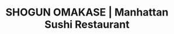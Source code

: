 ---
layout: place
title: "SHOGUN OMAKASE | Manhattan Sushi Restaurant"
permalink: /new-york/new-york/shogun-omakase-manhattan-sushi-restaurant.html
stateAbbr: NY
stateName: New York
cityName: New York
place_id: ChIJKd8EGv1ZwokRtzxTHd6RpjI
photos:
  - name: >-
      places/ChIJKd8EGv1ZwokRtzxTHd6RpjI/photos/AeeoHcKei2ttyL1aXNWUO1XqUCEE9dDGXWMgL77AG_Rq2Cn9cX4xVXnVEgOX2pqW6AWhswdytUkKObs9agKTQbHcr4ur85tQiRoOTNIifXA6aw2X_lJtJHxY4ekDWnyxl19KcZCls9GjKiHYVGBYad3faenXkgd0fig9EMR_2ZU-f0bH2ex8v3PRzEQmPklG4DNsPTe08u4b11Q2doHYXAop2fgskl_Om7FrPcSxtOApNo5DM7k3wiiXrv2WfkCY2lH-MJCG3GJEzW9ZMggzH6FEHFv94wplFFF3VfrceRWKHG6WUQ
    widthPx: 4800
    heightPx: 3200
    authorAttributions:
      - displayName: SHOGUN OMAKASE | Manhattan Sushi Restaurant
        uri: https://maps.google.com/maps/contrib/108317100076785802593
        photoUri: >-
          https://lh3.googleusercontent.com/a-/ALV-UjXhAoxUlq2B_8d-vJy1BuSHiGIHKrNAP2qNvoAEkWHSbTSgz97c=s100-p-k-no-mo
    flagContentUri: >-
      https://www.google.com/local/imagery/report/?cb_client=maps_api_places.places_api&image_key=!1e10!2sAF1QipMa6Hsbntp6emas0kFhP-_SEr3UUsEDTThJ0DA6&hl=en-US
    googleMapsUri: >-
      https://www.google.com/maps/place//data=!3m4!1e2!3m2!1sAF1QipMa6Hsbntp6emas0kFhP-_SEr3UUsEDTThJ0DA6!2e10!4m2!3m1!1s0x89c259fd1a04df29:0x32a691de1d533cb7
  - name: >-
      places/ChIJKd8EGv1ZwokRtzxTHd6RpjI/photos/AeeoHcLrtP4x_fWCj6eesDTEtTqwbYsYlBKfi7k7NarOy4UIxwikHOkBr4eINsDSkeDEGufmGMeOcvBsaHil91VSrtVZn3tCqFfV_7dAuQUpM0FoOMyTp3gJO3NOUHYTbl0CjhR8_pJabi09CYexvjxBr1eld3q11Q1aE9wtWh3lZNuBGJkQ9Az5lpDm60yfloNxWdfyErI78dLr_fYRJNzo54HnFo2RFcTzwiKwVxHajj4TNuBNxrkjix4PWxlGDGzDm36ntZajCetsN8XqEEdiMp2sk_wAgD3UxgfaxoVV3Gh4gg
    widthPx: 4800
    heightPx: 3199
    authorAttributions:
      - displayName: SHOGUN OMAKASE | Manhattan Sushi Restaurant
        uri: https://maps.google.com/maps/contrib/108317100076785802593
        photoUri: >-
          https://lh3.googleusercontent.com/a-/ALV-UjXhAoxUlq2B_8d-vJy1BuSHiGIHKrNAP2qNvoAEkWHSbTSgz97c=s100-p-k-no-mo
    flagContentUri: >-
      https://www.google.com/local/imagery/report/?cb_client=maps_api_places.places_api&image_key=!1e10!2sAF1QipPI6LwKdGcHS0OZLJJ8kn2zHiv8cBV_1VMPbJj3&hl=en-US
    googleMapsUri: >-
      https://www.google.com/maps/place//data=!3m4!1e2!3m2!1sAF1QipPI6LwKdGcHS0OZLJJ8kn2zHiv8cBV_1VMPbJj3!2e10!4m2!3m1!1s0x89c259fd1a04df29:0x32a691de1d533cb7
  - name: >-
      places/ChIJKd8EGv1ZwokRtzxTHd6RpjI/photos/AeeoHcKVVNYyychf8xz6TXA8wP1J4VtpvGnnTN9LXaSrAkLXUre8Uj4Mx3LWBfos-8FMlQVG8VCSXcerSJIBy-smvmeHND4G4oghqCdB58AEB1IbMW6s8sdHJi4hDPeMX_TyRF-aJnZ7r1ez4ILGMOX5nRZEWqz5WtmoCCW06Yirho4M1yG4A7OfVZTDOwxg9SCOzgG4WZirFRr2JvNWSfIvqwdLYF5MU3MDFOa5KMLx7KVmlhnbxaVjzBZC8dpfZWcDp_9-3MmHEFyDCsLm5JOTSIisbZB90WKqOkce4-porBI5h8HkwpPo5_MzpbYNfIHpUes8dl1uXGB6mg5ry1zEFBlc1WyxvbDu67NcV46HhVmsJGTFmBD1j9UyCQ6gm5xg9776vuxzZ-htAeA6XotyxQtcqVapQ1MHVKSqJTnr0WA
    widthPx: 4032
    heightPx: 3024
    authorAttributions:
      - displayName: Jane Zang
        uri: https://maps.google.com/maps/contrib/109705794238591673008
        photoUri: >-
          https://lh3.googleusercontent.com/a-/ALV-UjVogeymE9xyZib2cPGUlw_YYuSRhroqkKfXs-ABFLiPei6MM7Z2=s100-p-k-no-mo
    flagContentUri: >-
      https://www.google.com/local/imagery/report/?cb_client=maps_api_places.places_api&image_key=!1e10!2sCIHM0ogKEICAgMCIrrfXZg&hl=en-US
    googleMapsUri: >-
      https://www.google.com/maps/place//data=!3m4!1e2!3m2!1sCIHM0ogKEICAgMCIrrfXZg!2e10!4m2!3m1!1s0x89c259fd1a04df29:0x32a691de1d533cb7
  - name: >-
      places/ChIJKd8EGv1ZwokRtzxTHd6RpjI/photos/AeeoHcK0aExSPEXBvA-WpgkW6y7ZSGv2EoMIuf0hMacYaSqc-yBrrZg_N1bbhXopwhWHauTvSIXrLP0AEZ6uOu3XQLM20IY7adMFQC68Jk1iTzv_aeFN57Xp9GMDUNIHLBElvEKse5FnxNbO4kUgWiIuBBhljTXdAmoN1OO4Ejfb4wTPAqNserYtPFkO6K_LLBC6KazZ41JZ9sXOdNuTNEvfrwJ0K4DkiBtTsLvhUTUliUjVMi8hDUfdgI82krg9lyrjwPt6bxWDggbeGZ1kwIHgHYtCbUHXE0i2DfaxGfHwZhz7aw
    widthPx: 1200
    heightPx: 1500
    authorAttributions:
      - displayName: SHOGUN OMAKASE | Manhattan Sushi Restaurant
        uri: https://maps.google.com/maps/contrib/108317100076785802593
        photoUri: >-
          https://lh3.googleusercontent.com/a-/ALV-UjXhAoxUlq2B_8d-vJy1BuSHiGIHKrNAP2qNvoAEkWHSbTSgz97c=s100-p-k-no-mo
    flagContentUri: >-
      https://www.google.com/local/imagery/report/?cb_client=maps_api_places.places_api&image_key=!1e10!2sAF1QipPSEAr92mS0vDbHHaKGC5SSqRgya8tk1EQf6G3i&hl=en-US
    googleMapsUri: >-
      https://www.google.com/maps/place//data=!3m4!1e2!3m2!1sAF1QipPSEAr92mS0vDbHHaKGC5SSqRgya8tk1EQf6G3i!2e10!4m2!3m1!1s0x89c259fd1a04df29:0x32a691de1d533cb7
  - name: >-
      places/ChIJKd8EGv1ZwokRtzxTHd6RpjI/photos/AeeoHcLtGD8_a4Em6LhRAVHDhhBFTpT55MvVTrqclQoF7ih-NcTup4to_eKBdKdBLiulr6AVkZU7s1UrK4TwbQ-n_mSkIgbNCEnjWvEUrXErsBg0bWoZdAO0-YvKEuQBNqJsceC4V_mP6ffjof1V8W5LP_rAj8LZYuY71IPIW-hRu2V4iL470V7wMtsPpCD3nbmsWm_-Y60dbF3s7sWEDp6jqJ_Cnezhgq9GWCqsZHL8uen_bFj1DuylAbSYzbY39Z0BpdmQv7fWyYqfNIXkV9eT_Xei7dud3yoqP9NU1rAdiECn1Ofe8bLtsVoYBXi53Cu7VjhxOTs8c3OA2NNhu6B71P198iRzyKNSW5l-UoijbrP70iGlif0Plh5z_BorI6IkfhWx_btBOIJztmrPbsJA7w-0-SguGxnzodxHx4QNC5Jc2Q
    widthPx: 3600
    heightPx: 4800
    authorAttributions:
      - displayName: Jane Zang
        uri: https://maps.google.com/maps/contrib/109705794238591673008
        photoUri: >-
          https://lh3.googleusercontent.com/a-/ALV-UjVogeymE9xyZib2cPGUlw_YYuSRhroqkKfXs-ABFLiPei6MM7Z2=s100-p-k-no-mo
    flagContentUri: >-
      https://www.google.com/local/imagery/report/?cb_client=maps_api_places.places_api&image_key=!1e10!2sCIHM0ogKEICAgMCIrrfXag&hl=en-US
    googleMapsUri: >-
      https://www.google.com/maps/place//data=!3m4!1e2!3m2!1sCIHM0ogKEICAgMCIrrfXag!2e10!4m2!3m1!1s0x89c259fd1a04df29:0x32a691de1d533cb7
  - name: >-
      places/ChIJKd8EGv1ZwokRtzxTHd6RpjI/photos/AeeoHcIS0UMrEgIg49bn_0ldWbXYiBRZbHGoYYUzMI_HJ0umgVgxHsKg4kydgcuub7aJJkMHX8KAePuSdet92NGlg9YEZBm_JzT7wFPqndmLEUnBodl_B7xQ9CfQCZYVuHndVwAKbqIUgtTe7MOmZCxdP5KByJRC-DrhgmJamXxdkxGLCiwXJbb5ZgR-nvnSiDfsmbPHuorLEf8P36xBDqs_gLzJf1RCTfF3PQ-i1nWHCS5ruxB2iGicMfFHHAto5WT5Z2G3bwMNg-P0yZ0dpo1VSHU0V0weXKrmSOW9Z3w75jU-UEojD5aQB5rAP-oPF1RB7Yoz_SrMLcp-l7aA7uMriqiHMijs0w3omty__OaJzvoCPTESYPPZxIr_iVot-i0B6N5P3wbSSDeN46GFrr83AkGezWyInTOXzoB2vTy9eTJtHA
    widthPx: 4000
    heightPx: 3000
    authorAttributions:
      - displayName: David Thomas
        uri: https://maps.google.com/maps/contrib/100780093214264012786
        photoUri: >-
          https://lh3.googleusercontent.com/a-/ALV-UjWCVncQW2-RmWttrmDwN4Yq7v1HOrc9CRKuWSbIZLt93DJhSULE=s100-p-k-no-mo
    flagContentUri: >-
      https://www.google.com/local/imagery/report/?cb_client=maps_api_places.places_api&image_key=!1e10!2sCIHM0ogKEICAgID_3_nSFQ&hl=en-US
    googleMapsUri: >-
      https://www.google.com/maps/place//data=!3m4!1e2!3m2!1sCIHM0ogKEICAgID_3_nSFQ!2e10!4m2!3m1!1s0x89c259fd1a04df29:0x32a691de1d533cb7
  - name: >-
      places/ChIJKd8EGv1ZwokRtzxTHd6RpjI/photos/AeeoHcIT3Arqb_4PvDsfKi_BXTEuDRa7vrhPH3-tyiffYZ7rkMbDtdOWAOUew_wbvSBkrvjVABWL2pKNxc4n78I1QjWbbj3sXSbkwRBGLRL5fVoGDkDxC0irFdn8TC9EoSXv-syWTl17pVA-PqGX4mS6NlKnTJB5LohKGvRC7-iLcTVreo67SU16fIVqTqPxwouZ00qUJb5cFox5oJqBIinmQpu7c9HoOzBCZe6WtkscFcvDDhvwECivHY0fk3N2tcXqjYKPolfP8GyHS_Ur5f0FbfrkcOKsChwfgfe0UwELD-Bv1oU5rJ6esPGnVTZX1ASBcrgTLTAuP8yG0QGNhGIFYw9U-j3gdW-O-4uDggcldcGnFVJPejnRUJplLEU9pynH6uZ-3vh-9QeK9E3htiP1eVNJhkbrbp0eZdXe53qJouU
    widthPx: 690
    heightPx: 644
    authorAttributions:
      - displayName: Daisy Burke
        uri: https://maps.google.com/maps/contrib/115583104768340622273
        photoUri: >-
          https://lh3.googleusercontent.com/a-/ALV-UjWg4L6spboXhkx1P00Lf9T6IKLs5pGoh1s5UpGfUHdYTPwybvo=s100-p-k-no-mo
    flagContentUri: >-
      https://www.google.com/local/imagery/report/?cb_client=maps_api_places.places_api&image_key=!1e10!2sCIHM0ogKEICAgICL8eiMbg&hl=en-US
    googleMapsUri: >-
      https://www.google.com/maps/place//data=!3m4!1e2!3m2!1sCIHM0ogKEICAgICL8eiMbg!2e10!4m2!3m1!1s0x89c259fd1a04df29:0x32a691de1d533cb7
  - name: >-
      places/ChIJKd8EGv1ZwokRtzxTHd6RpjI/photos/AeeoHcJ5fNfIw_7hMBEAcV-ESSzCexceJbXFu2wFgR_8UYPQPp_OpbljHDf6ZIzs9BBnd7EEK318nqL0qWOYfWAEInKasKY4n_jS-nq-3igVkHKjEuVMzYAX0lU0cVACG-2870oB-venBuC2EnWOYl-tGtIDH4a4RoKQVAOUXqNa7x7JkLTrrOHWopcsT-eyqRLSH2ON9ZhkqvWnmofl2NoKvLDNtG6NvusTE7jxmcfkEYotddFu0RjdmkV0qqReEe_wdLkl4sw6wm-dXAld9QK1AlexMgyrZeewRES72_y2-XCw4tCETJW8ft5IFF44TM7riHBKlNcrLxZwzAkaUV08n74Ff6Drbyb4EYFzBTGYYaEeUKOzSYSieRSmJIfErU8cecQyXGTn5qKDkCCDpkgba_mQP77rhPOcHvewOvypbYk
    widthPx: 4032
    heightPx: 2268
    authorAttributions:
      - displayName: Tony Madsen
        uri: https://maps.google.com/maps/contrib/107223893742591149234
        photoUri: >-
          https://lh3.googleusercontent.com/a-/ALV-UjVp38OqaPdx-tmR0NKib7TFwgXGU2_OewmuceXDyaQahFGmDwn0sw=s100-p-k-no-mo
    flagContentUri: >-
      https://www.google.com/local/imagery/report/?cb_client=maps_api_places.places_api&image_key=!1e10!2sCIHM0ogKEICAgIDr-oCdJA&hl=en-US
    googleMapsUri: >-
      https://www.google.com/maps/place//data=!3m4!1e2!3m2!1sCIHM0ogKEICAgIDr-oCdJA!2e10!4m2!3m1!1s0x89c259fd1a04df29:0x32a691de1d533cb7
  - name: >-
      places/ChIJKd8EGv1ZwokRtzxTHd6RpjI/photos/AeeoHcKxRiVPME--HdPSyw3fu8_moHS9WAqKlk1MYySeqdYgDTOoVXgqAe3on9kft-uI62kupU-sZPHwvKwfoFL7JKu36M2AcS6ipEgqB9Ota8j7ID7LtkcUVur-MXu-69doWR_1bOni5YBwztTIqTjgJxjFWZbcjY45zLUdN1xy9-5iteV3ox_nvWimtYsvAqDeyu8tdlAhB6e4qeAjPQMwVqiGTLGL-AE40lGSPS40GWMHmN3pbw3fnGipcDOsYzg9gn35DIbo-DPdcvqmk94NnpKyuwkXJVaFcB2mXGpW-1gj6vJBWo1VEDWQTt8HfHAfPOKYbt0BDjW9lmAQvYIKw5h31XGoJmb19H1zt0ZDwR-cUs3vXY1D2_7TMFezn4LU8UhRufy_l2nhBGG5oizl9hh0GznkzaUTH1qJguAY8bJ-sA
    widthPx: 3600
    heightPx: 4800
    authorAttributions:
      - displayName: Tiffany Zhang
        uri: https://maps.google.com/maps/contrib/102837078886238700095
        photoUri: >-
          https://lh3.googleusercontent.com/a/ACg8ocKSisFSAgyi0jNCtKC9kt8ZX824ACMHtJ550anJmuqLABf_-Q=s100-p-k-no-mo
    flagContentUri: >-
      https://www.google.com/local/imagery/report/?cb_client=maps_api_places.places_api&image_key=!1e10!2sCIHM0ogKEICAgMDAyMenHg&hl=en-US
    googleMapsUri: >-
      https://www.google.com/maps/place//data=!3m4!1e2!3m2!1sCIHM0ogKEICAgMDAyMenHg!2e10!4m2!3m1!1s0x89c259fd1a04df29:0x32a691de1d533cb7
  - name: >-
      places/ChIJKd8EGv1ZwokRtzxTHd6RpjI/photos/AeeoHcJ60vJ5deW9lX3_vMhaEkKzZmhaCCFGnnYy79nl2f32arrX796JAUWNUl2OAW9p1G70KhxMC2ID9p3qXUUUS9v_zdCzPUXoEDQYAb5oPr2jas0o-DQOq2ciHznMRt0vY5ZFp9Qfb7Fc2DNdd8GudGwYdrfXo-KECvAaPI3TmjYw8DFA_NLSm3nehLCt-2WoXz-ifkhtZ-9yYeD5u1UXXpRRNkiLpLM6eRJ1scvrXEoTtbLZsUZuH6oGW8vcXn3NAO8Ox1F58IoDVTPO4OSpBZvRCxpLqlYj_SIJXwrbJG1bpO3f81xF3LvkSOGgMyDy0GTTzzEGFzT8AVv3N_ys6V6tXL91_EgDlohBLVw37C4Tpz7XsPi9L--W4i_IOc5ST6OczLWdXzDNfCeWhvIzxJla48uYSMIf-gUMS-Vi-RdPodOuptETw2ft2eTKIaYQ
    widthPx: 4000
    heightPx: 3000
    authorAttributions:
      - displayName: Chris McMeen
        uri: https://maps.google.com/maps/contrib/111928865239847506465
        photoUri: >-
          https://lh3.googleusercontent.com/a-/ALV-UjWgwAwJrH2w6Rmvtn3W2sQM9jO9jaE4XzSOGhAzme5L4sQl2mDPuw=s100-p-k-no-mo
    flagContentUri: >-
      https://www.google.com/local/imagery/report/?cb_client=maps_api_places.places_api&image_key=!1e10!2sCIABIhAA3jqzmih6KWe1OvYABX3_&hl=en-US
    googleMapsUri: >-
      https://www.google.com/maps/place//data=!3m4!1e2!3m2!1sCIABIhAA3jqzmih6KWe1OvYABX3_!2e10!4m2!3m1!1s0x89c259fd1a04df29:0x32a691de1d533cb7
address: '295 Madison Ave #101G, New York, NY 10017, USA'
street: '295 Madison Ave #101G'
city: New York
state: NY
zip: '10017'
country: USA
neighborhood: null
latitude: '40.751834'
longitude: '-73.979291'
accessibility_options:
  wheelchairAccessibleRestroom: true
business_status: OPERATIONAL
name: SHOGUN OMAKASE | Manhattan Sushi Restaurant
google_maps_links:
  directionsUri: >-
    https://www.google.com/maps/dir//''/data=!4m7!4m6!1m1!4e2!1m2!1m1!1s0x89c259fd1a04df29:0x32a691de1d533cb7!3e0
  placeUri: https://maps.google.com/?cid=3649764931191127223
  writeAReviewUri: >-
    https://www.google.com/maps/place//data=!4m3!3m2!1s0x89c259fd1a04df29:0x32a691de1d533cb7!12e1
  reviewsUri: >-
    https://www.google.com/maps/place//data=!4m4!3m3!1s0x89c259fd1a04df29:0x32a691de1d533cb7!9m1!1b1
  photosUri: >-
    https://www.google.com/maps/place//data=!4m3!3m2!1s0x89c259fd1a04df29:0x32a691de1d533cb7!10e5
primary_type: Japanese Restaurant
opening_hours:
  regular: null
  current: null
secondary_opening_hours:
  regular:
    weekdayDescriptions: null
    type: null
  current:
    weekdayDescriptions: null
    type: null
phone: null
price_level: null
price_range: null
rating: null
rating_count: 0
website: null
description: null
reviews: null
parking_options: null
payment_options: null
allow_dogs: null
curbside_pickup: null
delivery: null
dine_in: null
good_for_children: null
good_for_groups: null
good_for_sports: null
live_music: null
menu_for_children: null
outdoor_seating: null
reservable: null
restroom: null
serves_beer: null
serves_breakfast: null
serves_brunch: null
serves_cocktails: null
serves_coffee: null
serves_dinner: null
serves_dessert: null
serves_lunch: null
serves_vegetarian_food: null
serves_wine: null
takeout: null
slug: SHOGUN-OMAKASE-Manhattan-Sushi-Restaurant

---